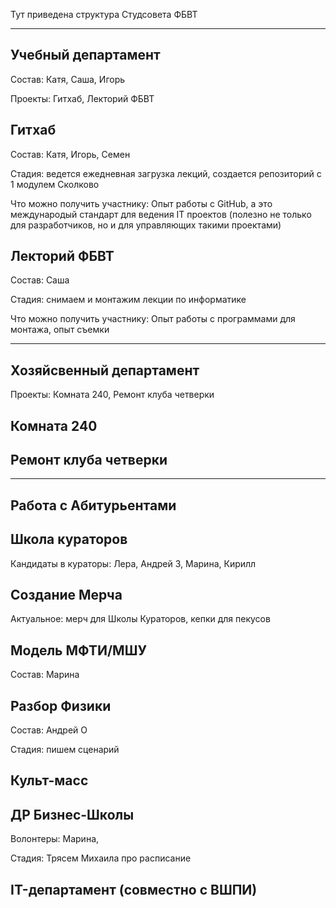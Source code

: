 Тут приведена структура Студсовета ФБВТ

---

## Учебный департамент

Состав: Катя, Саша, Игорь

Проекты: Гитхаб, Лекторий ФБВТ

## **Гитхаб**

Состав: Катя, Игорь, Семен

Стадия: ведется ежедневная загрузка лекций, создается репозиторий с 1 модулем Сколково

Что можно получить участнику: Опыт работы с GitHub, а это международый стандарт для ведения IT проектов (полезно не только для разработчиков, но и для управляющих такими проектами)

## **Лекторий ФБВТ**

Состав: Саша

Стадия: снимаем и монтажим лекции по информатике

Что можно получить участнику: Опыт работы с программами для монтажа, опыт съемки

---

## Хозяйсвенный департамент

Проекты: Комната 240, Ремонт клуба четверки

## **Комната 240**

## **Ремонт клуба четверки**

---

## Работа с Абитурьентами

## **Школа кураторов**

Кандидаты в кураторы: Лера, Андрей З, Марина, Кирилл

## **Создание Мерча**

Актуальное: мерч для Школы Кураторов, кепки для пекусов

## **Модель МФТИ/МШУ**

Состав: Марина

## **Разбор Физики**

Состав: Андрей О

Стадия: пишем сценарий

## Культ-масс

## **ДР Бизнес-Школы**

Волонтеры: Марина, 

Стадия: Трясем Михаила про расписание

## IT-департамент (совместно с ВШПИ)
